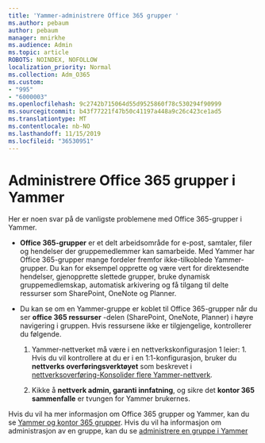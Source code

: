 ```yaml
---
title: 'Yammer-administrere Office 365 grupper '
ms.author: pebaum
author: pebaum
manager: mnirkhe
ms.audience: Admin
ms.topic: article
ROBOTS: NOINDEX, NOFOLLOW
localization_priority: Normal
ms.collection: Adm_O365
ms.custom:
- "995"
- "6000003"
ms.openlocfilehash: 9c2742b715064d55d9525860f78c530294f90999
ms.sourcegitcommit: b43f77221f47b50c41197a448a9c26c423ce1ad5
ms.translationtype: MT
ms.contentlocale: nb-NO
ms.lasthandoff: 11/15/2019
ms.locfileid: "36530951"
---
```

# <a name="manage-office-365-groups-in-yammer"></a>Administrere Office 365 grupper i Yammer

Her er noen svar på de vanligste problemene med Office 365-grupper i Yammer.

* **Office 365-grupper** er et delt arbeidsområde for e-post, samtaler, filer og hendelser der gruppemedlemmer kan samarbeide. Med Yammer har Office 365-grupper mange fordeler fremfor ikke-tilkoblede Yammer-grupper. Du kan for eksempel opprette og være vert for direktesendte hendelser, gjenopprette slettede grupper, bruke dynamisk gruppemedlemskap, automatisk arkivering og få tilgang til delte ressurser som SharePoint, OneNote og Planner.

* Du kan se om en Yammer-gruppe er koblet til Office 365-grupper når du ser **office 365 ressurser** -delen (SharePoint, OneNote, Planner) i høyre navigering i gruppen. Hvis ressursene ikke er tilgjengelige, kontrollerer du følgende.

  1. Yammer-nettverket må være i en nettverkskonfigurasjon 1 leier: 1. Hvis du vil kontrollere at du er i en 1:1-konfigurasjon, bruker du **nettverks overføringsverktøyet** som beskrevet i [nettverksoverføring-Konsolider flere Yammer-nettverk](https://docs.microsoft.com/yammer/configure-your-yammer-network/consolidate-multiple-yammer-networks).

  2. Kikke å **nettverk admin, garanti innfatning**, og sikre det **kontor 365 sammenfalle** er tvungen for Yammer brukernes.

Hvis du vil ha mer informasjon om Office 365 grupper og Yammer, kan du se [Yammer og kontor 365 grupper](https://docs.microsoft.com/yammer/manage-yammer-groups/yammer-and-office-365-groups?redirectSourcePath=%252fen-us%252farticle%252fYammer-and-Office-365-Groups-d8c239dc-a48b-47ab-b85e-6b4b8191a869). Hvis du vil ha informasjon om administrasjon av en gruppe, kan du se [administrere en gruppe i Yammer](https://support.office.com/article/Manage-a-group-in-Yammer-6e05c6d6-5548-4c88-89cd-e6757a514ef2)
